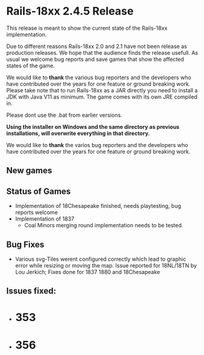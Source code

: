 # Rails-18xx 2.4.5 Release
This release is meant to show the current state of the Rails-18xx implementation.

Due to different reasons Rails-18xx 2.0 and 2.1 have not been release as production releases. We hope that the audience
finds the release usefull. As usual we welcome bug reports and save games that show the affected states of the game.

We would like to **thank** the various bug reporters and the developers who have contributed over the years for one
feature or ground breaking work.
Please take note that to run Rails-18xx as a JAR directly you need to install a JDK with Java V11 as minimum. The game comes with its own JRE compiled in.

Please dont use the .bat from earlier versions.

**Using the installer on Windows and the same directory as previous installations, will overwrite everything in that directory.**

We would like to **thank** the varios bug reporters and the developers who have contributed over the years for one feature or ground breaking work.

## New games

## Status of Games

* Implementation of 18Chesapeake finished, needs playtesting, bug reports welcome
* Implementation of 1837
  * Coal Minors merging round implementation needs to be tested.

## Bug Fixes

* Various svg-Tiles werent configured correctly which lead to graphic error while resizing or moving the map. Issue
  reported for 18NL/18TN by Lou Jerkich; Fixes done for 1837 1880 and 18Chesapeake

## Issues fixed:

* # 353
* # 356
 